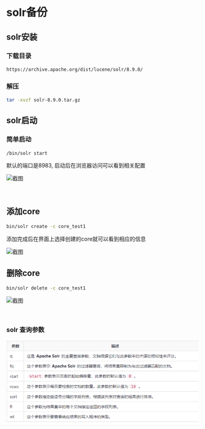 # solr备份

## solr安装

### 下载目录

```sh
https://archive.apache.org/dist/lucene/solr/8.9.0/
```

### 解压

```sh
tar -xvzf solr-8.9.0.tar.gz
```

## solr启动

### 简单启动

```sh
/bin/solr start 
```

默认的端口是8983, 启动后在浏览器访问可以看到相关配置

![截图](D:/alphandbeltWorkspace/companyWork/gitNote/Note/solr%E5%A4%87%E4%BB%BD/b7712f50f84488e5cbd198e5c8d3050c.png)

<br/>

## 添加core

```sh
bin/solr create -c core_test1
```

添加完成后在界面上选择创建的core就可以看到相应的信息

![截图](D:/alphandbeltWorkspace/companyWork/gitNote/Note/solr%E5%A4%87%E4%BB%BD/512439e5d78e25edc2f79be65605bfc3.png)

## 删除core

```sh
bin/solr delete -c core_test1 
```

![截图](D:/alphandbeltWorkspace/companyWork/gitNote/Note/solr%E5%A4%87%E4%BB%BD/efddc53926da7d4d9fd4ec7c55f7e25a.png)

<br/>

### solr 查询参数

![截图](https://raw.githubusercontent.com/alphandbelt/Note/main/img/013e258eebf1b11502d7982a02c94539.png)